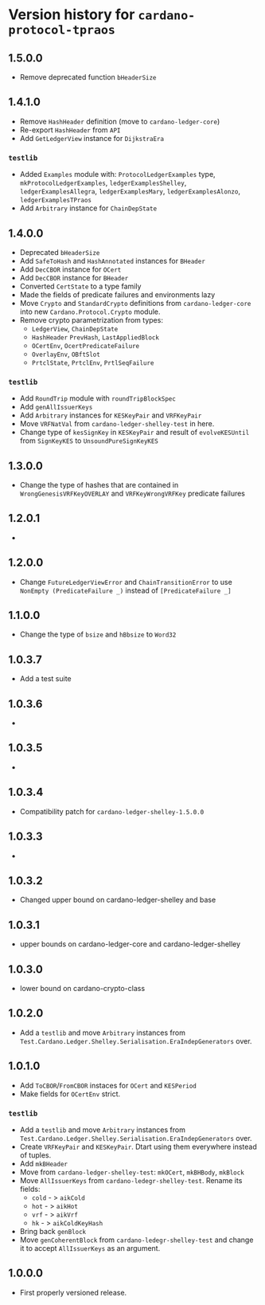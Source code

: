 # Version history for `cardano-protocol-tpraos`

## 1.5.0.0

* Remove deprecated function `bHeaderSize`

## 1.4.1.0

* Remove `HashHeader` definition (move to `cardano-ledger-core`)
* Re-export `HashHeader` from `API`
* Add `GetLedgerView` instance for `DijkstraEra`

### `testlib`

* Added `Examples` module with: `ProtocolLedgerExamples` type, `mkProtocolLedgerExamples`, `ledgerExamplesShelley`, `ledgerExamplesAllegra`, `ledgerExamplesMary`, `ledgerExamplesAlonzo`, `ledgerExamplesTPraos`
* Add `Arbitrary` instance for `ChainDepState`

## 1.4.0.0

* Deprecated `bHeaderSize`
* Add `SafeToHash` and `HashAnnotated` instances for `BHeader`
* Add `DecCBOR` instance for `OCert`
* Add `DecCBOR` instance for `BHeader`
* Converted `CertState` to a type family
* Made the fields of predicate failures and environments lazy
* Move `Crypto` and `StandardCrypto` definitions from `cardano-ledger-core` into new
  `Cardano.Protocol.Crypto` module.
* Remove crypto parametrization from types:
  - `LedgerView`, `ChainDepState`
  - `HashHeader` `PrevHash`, `LastAppliedBlock`
  - `OCertEnv`, `OcertPredicateFailure`
  - `OverlayEnv`, `OBftSlot`
  - `PrtclState`, `PrtclEnv`, `PrtlSeqFailure`

### `testlib`

* Add `RoundTrip` module with `roundTripBlockSpec`
* Add `genAllIssuerKeys`
* Add `Arbitrary` instances for `KESKeyPair` and `VRFKeyPair`
* Move `VRFNatVal` from `cardano-ledger-shelley-test` in here.
* Change type of `kesSignKey` in `KESKeyPair` and result of `evolveKESUntil` from `SignKeyKES` to `UnsoundPureSignKeyKES`

## 1.3.0.0

* Change the type of hashes that are contained in `WrongGenesisVRFKeyOVERLAY` and `VRFKeyWrongVRFKey` predicate failures

## 1.2.0.1

*

## 1.2.0.0

* Change `FutureLedgerViewError` and `ChainTransitionError`
  to use `NonEmpty (PredicateFailure _)` instead of `[PredicateFailure _]`

## 1.1.0.0

* Change the type of `bsize` and `hBbsize` to `Word32`

## 1.0.3.7

* Add a test suite

## 1.0.3.6

*

## 1.0.3.5

*

## 1.0.3.4

* Compatibility patch for `cardano-ledger-shelley-1.5.0.0`

## 1.0.3.3

*

## 1.0.3.2

* Changed upper bound on cardano-ledger-shelley  and base

## 1.0.3.1

* upper bounds on cardano-ledger-core and cardano-ledger-shelley

## 1.0.3.0

* lower bound on cardano-crypto-class

## 1.0.2.0

* Add a `testlib` and move `Arbitrary` instances from
  `Test.Cardano.Ledger.Shelley.Serialisation.EraIndepGenerators` over.

## 1.0.1.0

* Add `ToCBOR`/`FromCBOR` instaces for `OCert` and `KESPeriod`
* Make fields for `OCertEnv` strict.

### `testlib`

* Add a `testlib` and move `Arbitrary` instances from
  `Test.Cardano.Ledger.Shelley.Serialisation.EraIndepGenerators` over.
* Create `VRFKeyPair` and `KESKeyPair`. Dtart using them everywhere instead of tuples.
* Add `mkBHeader`
* Move from `cardano-ledger-shelley-test`: `mkOCert`, `mkBHBody`, `mkBlock`
* Move `AllIssuerKeys` from `cardano-ledegr-shelley-test`. Rename its fields:
  - `cold` - > `aikCold`
  - `hot` - > `aikHot`
  - `vrf` - > `aikVrf`
  - `hk` - > `aikColdKeyHash`
* Bring back `genBlock`
* Move `genCoherentBlock` from `cardano-ledegr-shelley-test` and change it to accept
  `AllIssuerKeys` as an argument.

## 1.0.0.0

* First properly versioned release.
